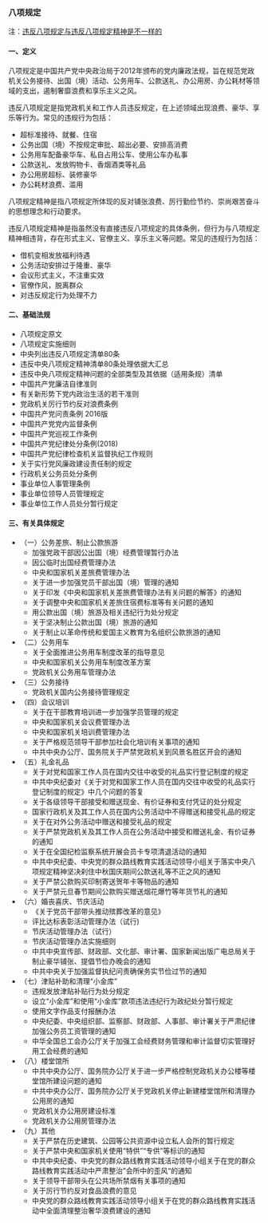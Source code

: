 ### 八项规定

注：[违反八项规定与违反八项规定精神是不一样的](ba-gui-qu-bie.md)

#### 一、定义

八项规定是中国共产党中央政治局于2012年颁布的党内廉政法规，旨在规范党政机关公务接待、出国（境）活动、公务用车、公款送礼、办公用房、办公耗材等领域的支出，遏制奢靡浪费和享乐主义之风。

违反八项规定是指党政机关和工作人员违反规定，在上述领域出现浪费、豪华、享乐等行为。常见的违规行为包括：

- 超标准接待、就餐、住宿
- 公务出国（境）不按规定审批、超出必要、安排高消费
- 公务用车配备豪华车、私自占用公车、使用公车办私事
- 公款送礼、发放购物卡、香烟酒类等礼品
- 办公用房超标、装修豪华
- 办公耗材浪费、滥用

八项规定精神是指八项规定所体现的反对铺张浪费、厉行勤俭节约、崇尚艰苦奋斗的思想理念和行动要求。

违反八项规定精神是指虽然没有直接违反八项规定的具体条例，但行为与八项规定精神相违背，存在形式主义、官僚主义、享乐主义等问题。常见的违规行为包括：

- 借机变相发放福利待遇
- 公务活动安排过于隆重、豪华
- 会议形式主义，不注重实效
- 官僚作风，脱离群众
- 对违反规定行为处理不力

#### 二、基础法规

- 八项规定原文
- 八项规定实施细则
- 中央列出违反八项规定清单80条
- 违反中央八项规定精神清单80条处理依据大汇总
- 违反中央八项规定精神问题的全部类型及其依据（适用条规）清单
- 中国共产党廉洁自律准则
- 有关新形势下党内政治生活的若干准则
- 党政机关厉行节约反对浪费条例
- 中国共产党问责条例 2016版
- 中国共产党党内监督条例
- 中国共产党巡视工作条例
- 中国共产党纪律处分条例(2018)
- 中国共产党纪律检查机关监督执纪工作规则
- 关于实行党风廉政建设责任制的规定
- 行政机关公务员处分条例
- 事业单位人事管理条例
- 事业单位领导人员管理规定
- 事业单位工作人员处分暂行规定

#### 三、有关具体规定

- （一）公务差旅、制止公款旅游
  - 加强党政干部因公出国（境）经费管理暂行办法
  - 因公临时出国经费管理办法
  - 中央和国家机关差旅费管理办法
  - 关于进一步加强党员干部出国（境）管理的通知
  - 关于印发《中央和国家机关差旅费管理办法有关问题的解答》的通知
  - 关于调整中央和国家机关差旅住宿费标准等有关问题的通知
  - 用公款出国（境）旅游及相关违纪行为处分规定
  - 关于坚决制止公款出国（境）旅游的通知
  - 关于制止以革命传统和爱国主义教育为名组织公款旅游的通知
- （二）公务用车
  - 关于全面推进公务用车制度改革的指导意见
  - 中央和国家机关公务用车制度改革方案
  - 党政机关公务用车管理办法
- （三）公务接待
  - 党政机关国内公务接待管理规定
- （四）会议培训
  - 关于在干部教育培训进一步加强学员管理的规定
  - 中央和国家机关会议费管理办法
  - 中央和国家机关培训费管理办法
  - 关于严格规范领导干部参加社会化培训有关事项的通知
  - 中共中央办公厅、国务院关于严禁党政机关到风景名胜区开会的通知
- （五）礼金礼品
  - 关于对党和国家工作人员在国内交往中收受的礼品实行登记制度的规定
  - 中共中央纪委对《关于对党和国家工作人员在国内交往中收受的礼品实行登记制度的规定》中几个问题的答复
  - 关于各级领导干部接受和赠送现金、有价证券和支付凭证的处分规定
  - 国家行政机关及其工作人员在国内公务活动中不得赠送和接受礼品的规定
  - 关于在对外公务活动中赠送和接受礼品的规定
  - 关于严禁党政机关及其工作人员在公务活动中接受和赠送礼金、有价证券的通知
  - 关于在全国纪检监察系统开展会员卡专项清退活动的通知
  - 中共中央纪委、中央党的群众路线教育实践活动领导小组关于落实中央八项规定精神坚决刹住中秋国庆期间公款送礼等不正之风的通知
  - 关于严禁公款购买印制寄送贺年卡等物品的通知
  - 关于严禁元旦春节期间公款购买赠送烟花爆竹等年货节礼的通知
- （六）婚丧喜庆、节庆活动
  - 《关于党员干部带头推动殡葬改革的意见》
  - 评比达标表彰活动管理办法（试行)
  - 节庆活动管理办法（试行）
  - 节庆活动管理办法实施细则
  - 中共中央宣传部、财政部、文化部、审计署、国家新闻出版广电总局关于制止豪华铺张、提倡节俭办晚会的通知
  - 中共中央关于加强监督执纪问责确保务实节俭过节的通知
- （七）津贴补助和清理“小金库”
  - 违规发放津贴补贴行为处分规定
  - 设立“小金库”和使用“小金库”款项违法违纪行为政纪处分暂行规定
  - 使用文字作品支付报酬办法
  - 中央纪委、中央组织部、监察部、财政部、人事部、审计署关于严肃纪律加强公务员工资管理的通知
  - 中华全国总工会办公厅关于加强工会经费财务管理和审计监督切实管理好用工会经费的通知
- （八）楼堂馆所
  - 中共中央办公厅、国务院办公厅关于进一步严格控制党政机关办公楼等楼堂馆所建设问题的通知
  - 中共中央办公厅、国务院办公厅关于党政机关停止新建楼堂馆所和清理办公用房的通知
  - 党政机关办公用房建设标准
  - 党政机关办公用房管理办法
- （九）其他
  - 关于严禁在历史建筑、公园等公共资源中设立私人会所的暂行规定
  - 关于严禁中央和国家机关使用“特供”“专供”等标识的通知
  - 中共中央纪委、中央党的群众路线教育实践活动领导小组关于在党的群众路线教育实践活动中严肃整治”会所中的歪风“的通知
  - 关于领导干部带头在公共场所禁烟有关事项的通知
  - 关于厉行节约反对食品浪费的意见
  - 中央党的群众路线教育实践活动领导小组关于在党的群众路线教育实践活动中全面清理整治奢华浪费建设的通知